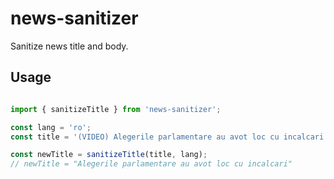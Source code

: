 # news-sanitizer

Sanitize news title and body.

## Usage

```ts

import { sanitizeTitle } from 'news-sanitizer';

const lang = 'ro';
const title = '(VIDEO) Alegerile parlamentare au avot loc cu incalcari';

const newTitle = sanitizeTitle(title, lang);
// newTitle = "Alegerile parlamentare au avot loc cu incalcari"

```
